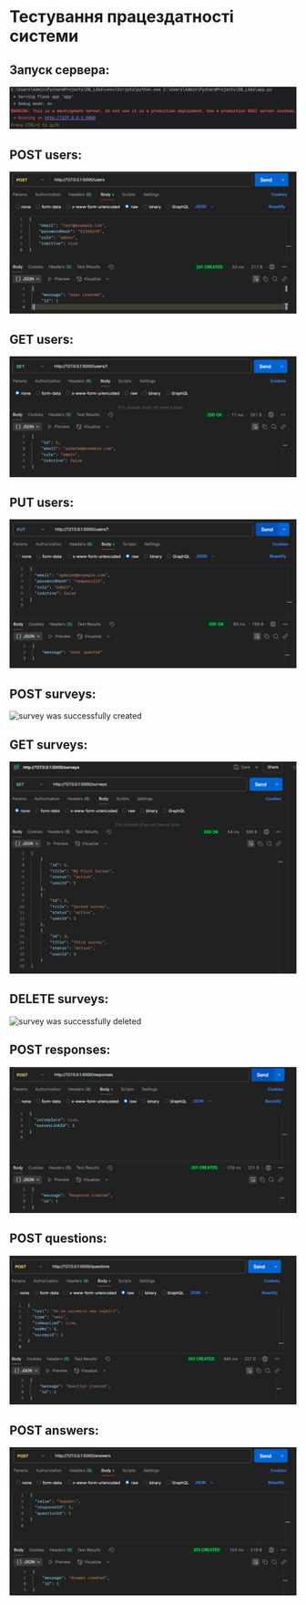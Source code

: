 # Тестування працездатності системи

## Запуск сервера:
<img src="./photos/server_ok.png" alt="server was successfully started">

## POST users:
<img src="./photos/user_create.png" alt="user was successfully created">

## GET users:
<img src="./photos/user_get.png" alt="users were successfully getted">

## PUT users:
<img src="./photos/user_update.png" alt="user was successfully updated">

## POST surveys:
<img src="./photos/serveys_post.png" alt="survey was successfully created">

## GET surveys:
<img src="./photos/surveys_get.png" alt="surveys were successfully getted">

## DELETE surveys:
<img src="./photos/surveys_delete.png" alt="survey was successfully deleted">

## POST responses:
<img src="./photos/response_post.png" alt="response was successfully created">

## POST questions:
<img src="./photos/question_post.png" alt="question was successfully created">

## POST answers:
<img src="./photos/answer_post.png" alt="answer was successfully created">
